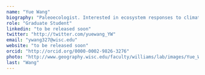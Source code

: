 ```yaml
---
name: "Yue Wang"
biography: "Paleoecologist. Interested in ecosystem responses to climate changes during glacial and interglacial cycles, and vegetation and megafauna interactions within the ecosystems. Currently interested in roles of climate and vegetation playing on megafauna extinction at the end of Quaternary in North America. Work with proxies, pollen, charcoal, etc., also with modeling, Niche Mapper, LPG-GUESS, etc."
role: "Graduate Student"
linkedin: "to be released soon"
twitter: "http://twitter.com/yuewang_YW"
email: "ywang327@wisc.edu"
website: "to be released soon"
orcid: "http://orcid.org/0000-0002-9826-3276"
photo: "http://www.geography.wisc.edu/faculty/williams/lab/images/Yue_Wang_2014.jpg"
last: "Wang"
---
```

